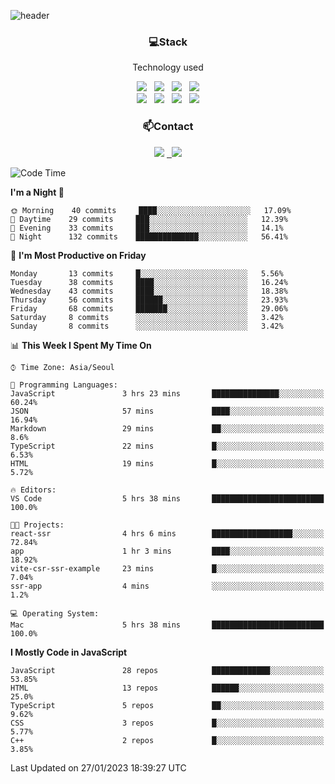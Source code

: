 ![header](https://capsule-render.vercel.app/api?type=waving&color=gradient&height=200&text=Che-ri&fontAlign=70&fontAlignY=40&animation=twinkling)

<h3 align="center">💻Stack</h3>
<p align="center">Technology used</p>
<div align="center"><img src="https://img.shields.io/badge/HTML5-e74c3c?style=flat-square&logo=HTML5&logoColor=white"></img> &nbsp <img src="https://img.shields.io/badge/CSS3-0A84FF?style=flat-square&logo=CSS3&logoColor=white"></img> &nbsp <img src="https://img.shields.io/badge/tailwind%2Dcss-06B6D4?style=flat-square&logo=tailwindcss&logoColor=white"/></a> &nbsp <img src="https://img.shields.io/badge/styled%2Dcomponents-DB7093?style=flat-square&logo=styled%2Dcomponents&logoColor=white"/></a>
<br><img src="https://img.shields.io/badge/JavaScript-FFCD11?style=flat-square&logo=JavaScript&logoColor=white"></img> &nbsp <img src="https://img.shields.io/badge/React-00BCF6?style=flat-square&logo=React&logoColor=white"></img> &nbsp <img src="https://img.shields.io/badge/Redux-764ABC?style=flat-square&logo=Redux&logoColor=white"/> &nbsp <img src="https://img.shields.io/badge/Zustand-582D3E?style=flat-square&logo=Zustand&logoColor=white"/></a></div> 

<h3 align="center">📫Contact</h3>
<div align="center"><a href="https://cheri.tistory.com/"><img src="https://img.shields.io/badge/Cheri-AD29B6?style=flat-square&logo=Tidal&logoColor=white"/></a> <a href="rnjs1135@gmail.com"> &nbsp <img src="https://img.shields.io/badge/Gmail-EA4335?style=flat-square&logo=Gmail&logoColor=white"/></a></div>

<!--START_SECTION:waka-->
![Code Time](http://img.shields.io/badge/Code%20Time-2%2C076%20hrs%207%20mins-blue)

**I'm a Night 🦉** 

```text
🌞 Morning    40 commits     ████░░░░░░░░░░░░░░░░░░░░░   17.09% 
🌆 Daytime    29 commits     ███░░░░░░░░░░░░░░░░░░░░░░   12.39% 
🌃 Evening    33 commits     ███░░░░░░░░░░░░░░░░░░░░░░   14.1% 
🌙 Night      132 commits    ██████████████░░░░░░░░░░░   56.41%

```
📅 **I'm Most Productive on Friday** 

```text
Monday       13 commits     █░░░░░░░░░░░░░░░░░░░░░░░░   5.56% 
Tuesday      38 commits     ████░░░░░░░░░░░░░░░░░░░░░   16.24% 
Wednesday    43 commits     ████░░░░░░░░░░░░░░░░░░░░░   18.38% 
Thursday     56 commits     ██████░░░░░░░░░░░░░░░░░░░   23.93% 
Friday       68 commits     ███████░░░░░░░░░░░░░░░░░░   29.06% 
Saturday     8 commits      ░░░░░░░░░░░░░░░░░░░░░░░░░   3.42% 
Sunday       8 commits      ░░░░░░░░░░░░░░░░░░░░░░░░░   3.42%

```


📊 **This Week I Spent My Time On** 

```text
⌚︎ Time Zone: Asia/Seoul

💬 Programming Languages: 
JavaScript               3 hrs 23 mins       ███████████████░░░░░░░░░░   60.24% 
JSON                     57 mins             ████░░░░░░░░░░░░░░░░░░░░░   16.94% 
Markdown                 29 mins             ██░░░░░░░░░░░░░░░░░░░░░░░   8.6% 
TypeScript               22 mins             █░░░░░░░░░░░░░░░░░░░░░░░░   6.53% 
HTML                     19 mins             █░░░░░░░░░░░░░░░░░░░░░░░░   5.72%

🔥 Editors: 
VS Code                  5 hrs 38 mins       █████████████████████████   100.0%

🐱‍💻 Projects: 
react-ssr                4 hrs 6 mins        ██████████████████░░░░░░░   72.84% 
app                      1 hr 3 mins         ████░░░░░░░░░░░░░░░░░░░░░   18.92% 
vite-csr-ssr-example     23 mins             █░░░░░░░░░░░░░░░░░░░░░░░░   7.04% 
ssr-app                  4 mins              ░░░░░░░░░░░░░░░░░░░░░░░░░   1.2%

💻 Operating System: 
Mac                      5 hrs 38 mins       █████████████████████████   100.0%

```

**I Mostly Code in JavaScript** 

```text
JavaScript               28 repos            █████████████░░░░░░░░░░░░   53.85% 
HTML                     13 repos            ██████░░░░░░░░░░░░░░░░░░░   25.0% 
TypeScript               5 repos             ██░░░░░░░░░░░░░░░░░░░░░░░   9.62% 
CSS                      3 repos             █░░░░░░░░░░░░░░░░░░░░░░░░   5.77% 
C++                      2 repos             █░░░░░░░░░░░░░░░░░░░░░░░░   3.85%

```



 Last Updated on 27/01/2023 18:39:27 UTC
<!--END_SECTION:waka-->
